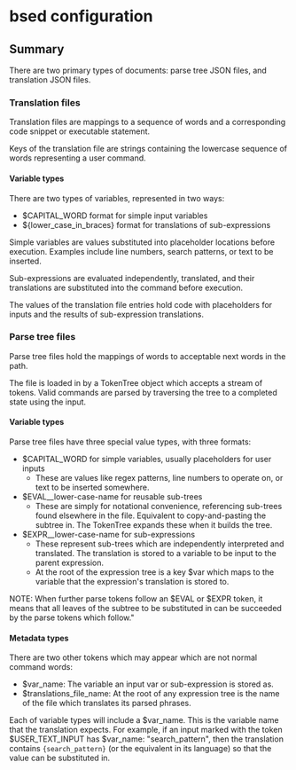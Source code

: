# bsed configuration

## Summary

There are two primary types of documents: parse tree JSON files, and translation JSON files.

### Translation files
Translation files are mappings to a sequence of words and a corresponding code snippet or executable statement.

Keys of the translation file are strings containing the lowercase sequence of words representing a user command. 

#### Variable types

There are two types of variables, represented in two ways:

- $CAPITAL_WORD format for simple input variables
- ${lower_case_in_braces} format for translations of sub-expressions

Simple variables are values substituted into placeholder locations before execution. Examples include line numbers, 
search patterns, or text to be inserted.

Sub-expressions are evaluated independently, translated, and their translations are substituted into the command 
before execution.

The values of the translation file entries hold code with placeholders for inputs and the results of sub-expression 
translations.

### Parse tree files

Parse tree files hold the mappings of words to acceptable next words in the path. 

The file is loaded in by a TokenTree object which accepts a stream of tokens. Valid commands are parsed by traversing 
the tree to a completed state using the input. 

#### Variable types

Parse tree files have three special value types, with three formats: 

- $CAPITAL_WORD for simple variables, usually placeholders for user inputs 
    - These are values like regex patterns, line numbers to operate on, or text to be inserted somewhere.
- $EVAL__lower-case-name for reusable sub-trees
    - These are simply for notational convenience, referencing sub-trees found elsewhere in the file. Equivalent to 
    copy-and-pasting the subtree in. The TokenTree expands these when it builds the tree.
- $EXPR__lower-case-name for sub-expressions
    - These represent sub-trees which are independently interpreted and translated. The translation is stored to a 
    variable to be input to the parent expression.
    - At the root of the expression tree is a key $var which maps to the variable that the expression's translation 
    is stored to.

 
 NOTE: When further parse tokens follow an $EVAL or $EXPR token, it means that all leaves of the subtree to be 
 substituted in can be succeeded by the parse tokens which follow."
 
 #### Metadata types

There are two other tokens which may appear which are not normal command words:

- $var_name: The variable an input var or sub-expression is stored as.
- $translations_file_name: At the root of any expression tree is the name of the file which translates its parsed 
phrases.
 
Each of variable types will include a $var_name. This is the variable name that the translation expects. For 
example, if
 an input marked with the token $USER_TEXT_INPUT has $var_name: 
"search_pattern", then the translation contains `{search_pattern}` (or the equivalent in its language) so that the 
value can be substituted in.
 